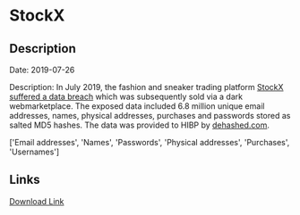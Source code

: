 # StockX

## Description

Date: 2019-07-26

Description:
In July 2019, the fashion and sneaker trading platform <a href="https://stockx.com/news/update-on-data-security-issue/" target="_blank" rel="noopener">StockX suffered a data breach</a> which was subsequently sold via a dark webmarketplace. The exposed data included 6.8 million unique email addresses, names, physical addresses, purchases and passwords stored as salted MD5 hashes. The data was provided to HIBP by <a href="https://dehashed.com/" target="_blank" rel="noopener">dehashed.com</a>.


['Email addresses', 'Names', 'Passwords', 'Physical addresses', 'Purchases', 'Usernames']

## Links

[Download Link](https://link-to.net/1229997/993.4904029339571/dynamic/?r=aHR0cHM6Ly93d3cubWVkaWFmaXJlLmNvbS92aWV3L0lXUnZYQjVjRU9HY0JJOC9zdG9ja3guY29tL2ZpbGU=)